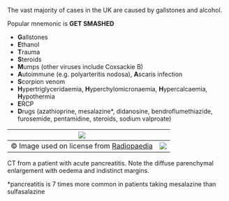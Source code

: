 The vast majority of cases in the UK are caused by gallstones and alcohol.  
  
Popular mnemonic is **GET SMASHED**  
* **G**allstones
* **E**thanol
* **T**rauma
* **S**teroids
* **M**umps (other viruses include Coxsackie B)
* **A**utoimmune (e.g. polyarteritis nodosa), **A**scaris infection
* **S**corpion venom
* **H**ypertriglyceridaemia, **H**yperchylomicronaemia, **H**ypercalcaemia, **H**ypothermia
* **E**RCP
* **D**rugs (azathioprine, mesalazine\*, didanosine, bendroflumethiazide, furosemide, pentamidine, steroids, sodium valproate)

  
  


| [![](https://d32xxyeh8kfs8k.cloudfront.net/images_Passmedicine/xrb103.jpg)](https://d32xxyeh8kfs8k.cloudfront.net/images_Passmedicine/xrb103b.jpg) | |
| --- | --- |
| © Image used on license from [Radiopaedia](http://www.radiopaedia.org/) | [![](https://d32xxyeh8kfs8k.cloudfront.net/css/images/mag_glass.png)](https://d32xxyeh8kfs8k.cloudfront.net/images_Passmedicine/xrb103b.jpg) |

CT from a patient with acute pancreatitis. Note the diffuse parenchymal enlargement with oedema and indistinct margins.  
  
\*pancreatitis is 7 times more common in patients taking mesalazine than sulfasalazine